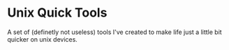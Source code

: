 
# Unix Quick Tools

A set of (definetly not useless) tools I've created to make life just a little bit quicker on unix devices.

